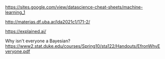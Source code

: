 https://sites.google.com/view/datascience-cheat-sheets/machine-learning_1


http://materias.df.uba.ar/lda2021c1/171-2/

https://explained.ai/

Why isn't everyone a Bayesian?
https://www2.stat.duke.edu/courses/Spring10/sta122/Handouts/EfronWhyEveryone.pdf
